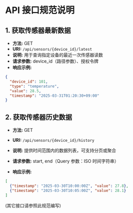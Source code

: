 # API 接口规范说明

## 1. 获取传感器最新数据
- **方法:** GET  
- **URI:** `/api/sensors/{device_id}/latest`  
- **说明:** 用于查询指定设备的最近一次传感器读数  
- **请求参数:** device_id（路径参数）、授权令牌  
- **响应示例:**
```json
{
  "device_id": 101,
  "type": "temperature",
  "value": 28.5,
  "timestamp": "2025-03-31T01:20:30+09:00"
}
```

## 2. 获取传感器历史数据

* **方法:** GET
    
* **URI:** `/api/sensors/{device_id}/history`
    
* **说明:** 提供时间范围内的数据列表，可支持分页或聚合
    
* **请求参数:** start, end（Query 参数：ISO 时间字符串）
    
* **响应示例:**
    

```json
[
  {"timestamp": "2025-03-30T10:00:00Z", "value": 27.8},
  {"timestamp": "2025-03-30T10:05:00Z", "value": 28.1}
]
```

(其它接口请参照此规范编写) 
